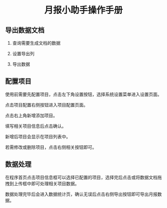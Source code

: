 <h1 style='text-align: center'>月报小助手操作手册</h1> 

## 导出数据文档

1. 查询需要生成文档的数据

2. 设置导出列

3. 导出数据

## 配置项目

使用前需要先配置项目，点击左下角设置按钮，选择系统设置菜单进入设置页面。

点击项目配置右侧按钮进入项目配置页面。

点击右上角新增添加项目。

填写相关项目信息后点击<el-button size="small" type="primary">确认</el-button>。

新增后项目会显示在项目列表中。

若需修改或删除项目，点击右侧相关按钮即可。

## 数据处理

在程序首页点击项目信息框可以选择已配置的项目，选择完后点击或将数据文档拖拽到上传框中即可处理相关项目数据。

数据处理完毕后会进入数据统计页，确认无误后点击右侧<el-button size="small" type="primary">导出</el-button>按钮即可导出月报数据。
